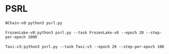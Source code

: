 # PSRL

`NChain-v0`: `python3 psrl.py`

`FrozenLake-v0`: `python3 psrl.py --task FrozenLake-v0 --epoch 20 --step-per-epoch 1000`

`Taxi-v3`: `python3 psrl.py --task Taxi-v3 --epoch 20 --step-per-epoch 100`
